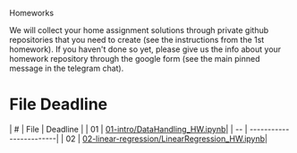 Homeworks

We will collect your home assignment solutions through private github repositories that you need to create (see the instructions from the 1st homework). If you haven't done so yet, please give us the info about your homework repository through the google form (see the main pinned message in the telegram chat).

#	File	Deadline

| # | File | Deadline |
| 01 | [01-intro/DataHandling_HW.ipynb](01-intro/DataHandling_HW.ipynb)|
| -- | ------------------------|
| 02 | [02-linear-regression/LinearRegression_HW.ipynb](02-linear-regression/LinearRegression_HW.ipynb)|
